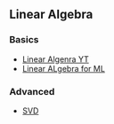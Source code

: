 ## Linear Algebra

### Basics
* [Linear Algenra YT](https://www.youtube.com/watch?v=Qc19jQWHdL0&list=PLRDl2inPrWQW1QSWhBU0ki-jq_uElkh2a)
* [Linear ALgebra for ML](https://www.udemy.com/course/linear-algebra-for-data-science-machine-learning-ai)

### Advanced
* [SVD](https://www.youtube.com/watch?v=gXbThCXjZFM&list=PLMrJAkhIeNNSVjnsviglFoY2nXildDCcv)
